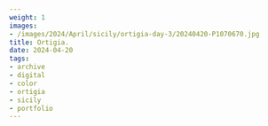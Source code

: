 ```yaml
---
weight: 1
images:
- /images/2024/April/sicily/ortigia-day-3/20240420-P1070670.jpg
title: Ortigia.
date: 2024-04-20
tags:
- archive
- digital
- color
- ortigia
- sicily
- portfolio
---
```


